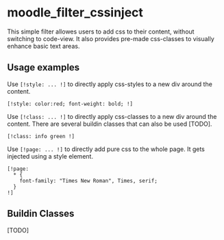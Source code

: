 # moodle_filter_cssinject

This simple filter allowes users to add css to their content, without switching to code-view. It also provides pre-made css-classes to visually enhance basic text areas.

## Usage examples

Use `[!style: ... !]` to directly apply css-styles to a new div around the content. 
```
[!style: color:red; font-weight: bold; !]
```

Use `[!class: ... !]` to directly apply css-classes to a new div around the content. There are several buildin classes that can also be used [TODO].
```
[!class: info green !]
```

Use `[!page: ... !]` to directly add pure css to the whole page. It gets injected using a style element.
```
[!page: 
  * {
    font-family: "Times New Roman", Times, serif;
  }
!]
```

## Buildin Classes

[TODO]